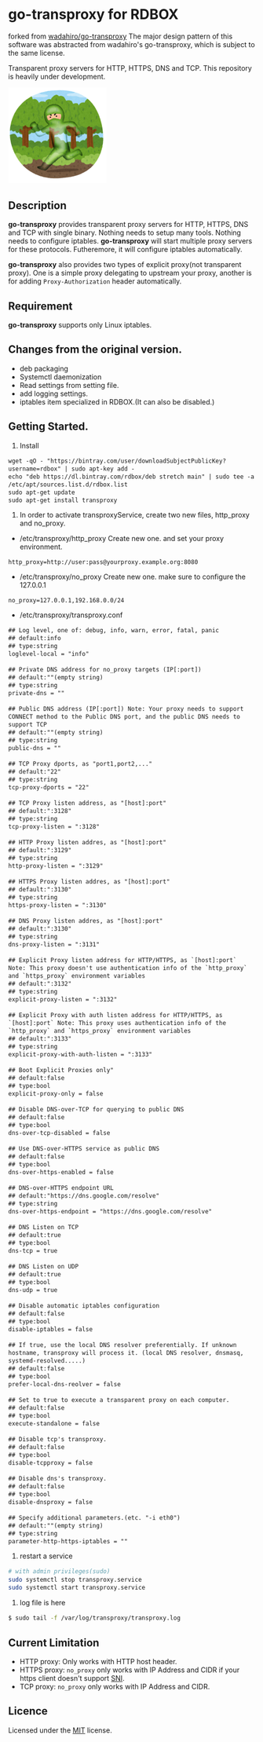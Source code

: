 # go-transproxy for RDBOX

forked from [wadahiro/go\-transproxy](https://github.com/wadahiro/go-transproxy)
The major design pattern of this software was abstracted from wadahiro's go-transproxy, which is subject to the same license.

Transparent proxy servers for HTTP, HTTPS, DNS and TCP. 
This repository is heavily under development.

<img src="https://github.com/rdbox-intec/go-transproxy/blob/master/images/kougakumeisai.png" width="200px">

## Description

**go-transproxy** provides transparent proxy servers for HTTP, HTTPS, DNS and TCP with single binary.
Nothing needs to setup many tools. Nothing needs to configure iptables.
**go-transproxy** will start multiple proxy servers for these protocols.
Futheremore, it will configure iptables automatically.

**go-transproxy** also provides two types of explicit proxy(not transparent proxy).
One is a simple proxy delegating to upstream your proxy, another is for adding `Proxy-Authorization` header automatically.

## Requirement

**go-transproxy** supports only Linux iptables.

## Changes from the original version.

* deb packaging
* Systemctl daemonization
* Read settings from setting file.
* add logging settings.
* iptables item specialized in RDBOX.(It can also be disabled.)

## Getting Started.
1. Install
```
wget -qO - "https://bintray.com/user/downloadSubjectPublicKey?username=rdbox" | sudo apt-key add - 
echo "deb https://dl.bintray.com/rdbox/deb stretch main" | sudo tee -a /etc/apt/sources.list.d/rdbox.list
sudo apt-get update
sudo apt-get install transproxy
```

1. In order to activate transproxyService, create two new files, http_proxy and no_proxy.

- /etc/transproxy/http_proxy
Create new one. and set your proxy environment.
```
http_proxy=http://user:pass@yourproxy.example.org:8080
```

- /etc/transproxy/no_proxy
Create new one. make sure to configure the 127.0.0.1
```
no_proxy=127.0.0.1,192.168.0.0/24
```

- /etc/transproxy/transproxy.conf

```
## Log level, one of: debug, info, warn, error, fatal, panic
## default:info
## type:string
loglevel-local = "info"

## Private DNS address for no_proxy targets (IP[:port])
## default:""(empty string)
## type:string
private-dns = ""

## Public DNS address (IP[:port]) Note: Your proxy needs to support CONNECT method to the Public DNS port, and the public DNS needs to support TCP
## default:""(empty string)
## type:string
public-dns = ""

## TCP Proxy dports, as "port1,port2,..."
## default:"22"
## type:string
tcp-proxy-dports = "22"

## TCP Proxy listen address, as "[host]:port"
## default:":3128"
## type:string
tcp-proxy-listen = ":3128"

## HTTP Proxy listen addres, as "[host]:port"
## default:":3129"
## type:string
http-proxy-listen = ":3129"

## HTTPS Proxy listen addres, as "[host]:port"
## default:":3130"
## type:string
https-proxy-listen = ":3130"

## DNS Proxy listen addres, as "[host]:port"
## default:":3130"
## type:string
dns-proxy-listen = ":3131"

## Explicit Proxy listen address for HTTP/HTTPS, as `[host]:port` Note: This proxy doesn't use authentication info of the `http_proxy` and `https_proxy` environment variables
## default:":3132"
## type:string
explicit-proxy-listen = ":3132"

## Explicit Proxy with auth listen address for HTTP/HTTPS, as `[host]:port` Note: This proxy uses authentication info of the `http_proxy` and `https_proxy` environment variables
## default:":3133"
## type:string
explicit-proxy-with-auth-listen = ":3133"

## Boot Explicit Proxies only"
## default:false
## type:bool
explicit-proxy-only = false

## Disable DNS-over-TCP for querying to public DNS
## default:false
## type:bool
dns-over-tcp-disabled = false

## Use DNS-over-HTTPS service as public DNS
## default:false
## type:bool
dns-over-https-enabled = false

## DNS-over-HTTPS endpoint URL
## default:"https://dns.google.com/resolve"
## type:string
dns-over-https-endpoint = "https://dns.google.com/resolve"

## DNS Listen on TCP
## default:true
## type:bool
dns-tcp = true

## DNS Listen on UDP
## default:true
## type:bool
dns-udp = true

## Disable automatic iptables configuration
## default:false
## type:bool
disable-iptables = false

## If true, use the local DNS resolver preferentially. If unknown hostname, transproxy will process it. (local DNS resolver, dnsmasq, systemd-resolved.....)
## default:false
## type:bool
prefer-local-dns-reolver = false

## Set to true to execute a transparent proxy on each computer.
## default:false
## type:bool
execute-standalone = false

## Disable tcp's transproxy.
## default:false
## type:bool
disable-tcpproxy = false

## Disable dns's transproxy.
## default:false
## type:bool
disable-dnsproxy = false

## Specify additional parameters.(etc. "-i eth0")
## default:""(empty string)
## type:string
parameter-http-https-iptables = ""
```

1. restart a service

```bash
# with admin privileges(sudo)
sudo systemctl stop transproxy.service 
sudo systemctl start transproxy.service 
```

1. log file is here
```bash
$ sudo tail -f /var/log/transproxy/transproxy.log
```


## Current Limitation

* HTTP proxy: Only works with HTTP host header.
* HTTPS proxy: `no_proxy` only works with IP Address and CIDR if your https client doesn't support [SNI](https://en.wikipedia.org/wiki/Server_Name_Indication).
* TCP proxy: `no_proxy` only works with IP Address and CIDR.

## Licence

Licensed under the [MIT](/LICENSE) license.

